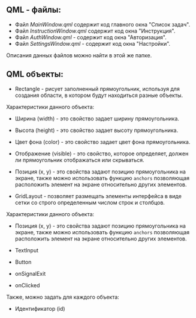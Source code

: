 ## QML - файлы:

- Файл _MainWindow.qml_ содержит код главного окна "Список задач".
- Файл _InstructionWindow.qml_ содержит код окна "Инструкция". 
- Файл _AuthWindow.qml_ - содержит код окна "Авторизация".
- Файл _SettingsWindow.qml_ - содержит код окна "Настройки".

Описания данных файлов можно найти в этой же папке.

## QML объекты:

- Rectangle - рисует заполненный прямоугольник, используя для создания области, в котором будут находиться разные объекты.

Характеристики данного объекта:
  - Ширина (width) - это свойство задает ширину прямоугольника.
  - Высота (height) - это свойство задает высоту прямоугольника.
  - Цвет фона (color) - это свойство задает цвет фона прямоугольника.
  - Отображение (visible) - это свойство, которое определяет, должен ли прямоугольник отображаться или скрываться.
  - Позиция (x, y) - это свойства задают позицию прямоугольника на экране, также можно использовать функцию `anchors` позволяющая расположить элемент на экране относительно других элементов.
    

- GridLayout - позволяет размещать элементы интерфейса в виде сетки со строго определенным числом строк и столбцов. 

Характеристики данного объекта:
- Позиция (x, y) - это свойства задают позицию прямоугольника на экране, также можно использовать функцию `anchors` позволяющая расположить элемент на экране относительно других элементов.



- TextInput
- Button
- onSignalExit
- onClicked

Также, можно задать для каждого объекта:

- Идентификатор (id) 
